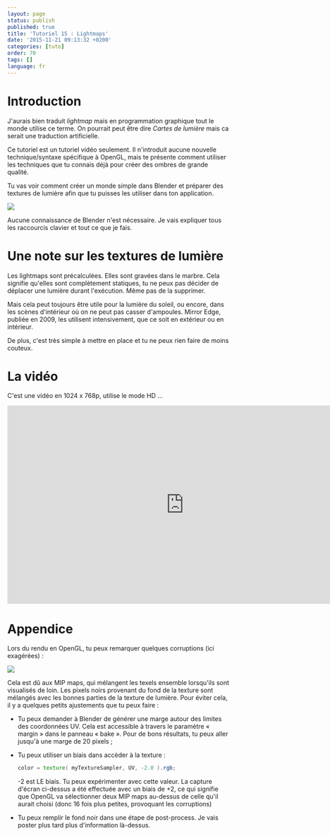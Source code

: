```yaml
---
layout: page
status: publish
published: true
title: 'Tutoriel 15 : Lightmaps'
date: '2015-11-21 09:13:32 +0200'
categories: [tuto]
order: 70
tags: []
language: fr
---
```


# Introduction

J'aurais bien traduit *lightmap* mais en programmation graphique tout le monde utilise ce terme. On pourrait peut être dire *Cartes de lumière* mais ca serait une traduction artificielle.

Ce tutoriel est un tutoriel vidéo seulement. Il n'introduit aucune nouvelle technique/syntaxe spécifique à OpenGL, mais te présente comment utiliser les techniques que tu connais déjà pour créer des ombres de grande qualité.

Tu vas voir comment créer un monde simple dans Blender et préparer des textures de lumière afin que tu puisses les utiliser dans ton application.

![]({{site.baseurl}}/assets/images/tuto-15-lightmaps/lighmappedroom.png)

Aucune connaissance de Blender n'est nécessaire. Je vais expliquer tous les raccourcis clavier et tout ce que je fais.

# Une note sur les textures de lumière

Les lightmaps sont précalculées. Elles sont gravées dans le marbre. Cela signifie qu'elles sont complètement statiques, tu ne peux pas décider de déplacer une lumière durant l'exécution. Même pas de la supprimer.

Mais cela peut toujours être utile pour la lumière du soleil, ou encore, dans les scènes d'intérieur où on ne peut pas casser d'ampoules. Mirror Edge, publiée en 2009, les utilisent intensivement, que ce soit en extérieur ou en intérieur.

De plus, c'est très simple à mettre en place et tu ne peux rien faire de moins couteux.

# La vidéo

C'est une vidéo en 1024 x 768p, utilise le mode HD ...

<iframe src="http://player.vimeo.com/video/24359223?title=0&byline=0&portrait=0" frameborder="0" width="800" height="450"></iframe>

# Appendice

Lors du rendu en OpenGL, tu peux remarquer quelques corruptions (ici exagérées) :

![]({{site.baseurl}}/assets/images/tuto-15-lightmaps/positivebias.png)

Cela est dû aux MIP maps, qui mélangent les texels ensemble lorsqu'ils sont visualisés de loin. Les pixels noirs provenant du fond de la texture sont mélangés avec les bonnes parties de la texture de lumière. Pour éviter cela, il y a quelques petits ajustements que tu peux faire :

* Tu peux demander à Blender de générer une marge autour des limites des coordonnées UV. Cela est accessible à travers le paramètre « margin » dans le panneau « bake ». Pour de bons résultats, tu peux aller jusqu'à une marge de 20 pixels ;
* Tu peux utiliser un biais dans accèder à la texture :
  
  ``` glsl fs
  color = texture( myTextureSampler, UV, -2.0 ).rgb;
  ```
  
  -2 est LE biais. Tu peux expérimenter avec cette valeur. La capture d'écran ci-dessus a été effectuée avec un biais de +2, ce qui signifie que OpenGL va sélectionner deux MIP maps au-dessus de celle qu'il aurait choisi (donc 16 fois plus petites, provoquant les corruptions)
* Tu peux remplir le fond noir dans une étape de post-process. Je vais poster plus tard plus d'information là-dessus.

